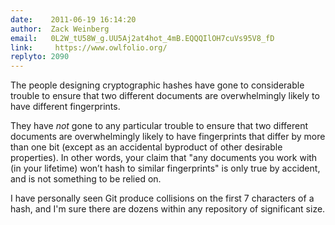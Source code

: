 ```yaml
---
date:    2011-06-19 16:14:20
author:  Zack Weinberg
email:   0L2W_tU58W_g.UU5Aj2at4hot_4mB.EQQQIlOH7cuVs95V8_fD
link:     https://www.owlfolio.org/
replyto: 2090
---
```


The people designing cryptographic hashes have gone to considerable
trouble to ensure that two different documents are overwhelmingly
likely to have different fingerprints.

They have <i>not</i> gone to any particular trouble to ensure that two
different documents are overwhelmingly likely to have fingerprints
that differ by more than one bit (except as an accidental byproduct of
other desirable properties).  In other words, your claim that "any
documents you work with (in your lifetime) won’t hash to similar
fingerprints" is only true by accident, and is not something to be
relied on.

I have personally seen Git produce collisions on the first 7
characters of a hash, and I'm sure there are dozens within any
repository of significant size.
